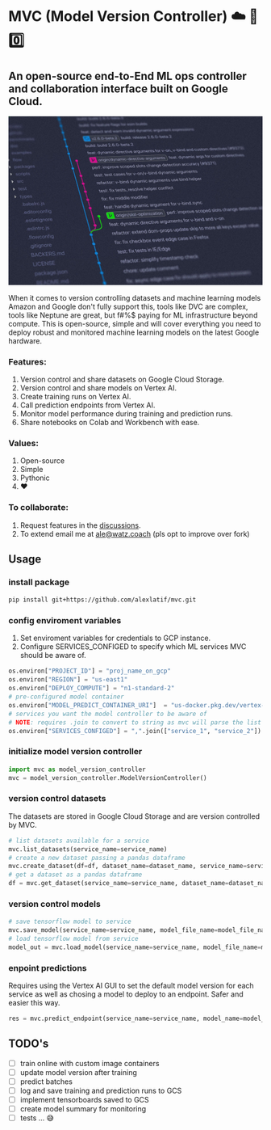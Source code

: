 
# MVC (Model Version Controller) :cloud: :brain: :zero: 
## An open-source end-to-End ML ops controller and collaboration interface built on Google Cloud.

![version control](https://github.com/alexlatif/mvc/blob/main/img.jpg)

When it comes to version controlling datasets and machine learning models Amazon and Google don't fully support this, tools like DVC are complex, tools like Neptune are great, but f#%$ paying for ML infrastructure beyond compute. This is open-source, simple and will cover everything you need to deploy robust and monitored machine learning models on the latest Google hardware.

### Features:
1. Version control and share datasets on Google Cloud Storage.
2. Version control and share models on Vertex AI.
3. Create training runs on Vertex AI.
4. Call prediction endpoints from Vertex AI.
5. Monitor model performance during training and prediction runs.
6. Share notebooks on Colab and Workbench with ease.

### Values:
1. Open-source
2. Simple
3. Pythonic
4. :heart:

### To collaborate:
1. Request features in the [discussions](https://github.com/alexlatif/mvc/discussions).
2. To extend email me at ale@watz.coach (pls opt to improve over fork)

## Usage

### install package
```bash
pip install git+https://github.com/alexlatif/mvc.git
```

### config enviroment variables
1. Set enviroment variables for credentials to GCP instance. 
2. Configure SERVICES_CONFIGED to specify which ML services MVC should be aware of.
```python
os.environ["PROJECT_ID"] = "proj_name_on_gcp"
os.environ["REGION"] = "us-east1"
os.environ["DEPLOY_COMPUTE"] = "n1-standard-2"
# pre-configured model container
os.environ["MODEL_PREDICT_CONTAINER_URI"]  = "us-docker.pkg.dev/vertex-ai/prediction/tf2-cpu.2-11:latest"
# services you want the model controller to be aware of
# NOTE: requires .join to convert to string as mvc will parse the list
os.environ["SERVICES_CONFIGED"] = ",".join(["service_1", "service_2"])
```

### initialize model version controller
```python
import mvc as model_version_controller
mvc = model_version_controller.ModelVersionController()
```

### version control datasets
The datasets are stored in Google Cloud Storage and are version controlled by MVC. 

```python
# list datasets available for a service
mvc.list_datasets(service_name=service_name)
# create a new dataset passing a pandas dataframe
mvc.create_dataset(df=df, dataset_name=dataset_name, service_name=service_name)
# get a dataset as a pandas dataframe
df = mvc.get_dataset(service_name=service_name, dataset_name=dataset_name)
```

### version control models
```python
# save tensorflow model to service
mvc.save_model(service_name=service_name, model_file_name=model_file_name, model_object=model)
# load tensorflow model from service
model_out = mvc.load_model(service_name=service_name, model_file_name=model_file_name)
```

### enpoint predictions
Requires using the Vertex AI GUI to set the default model version for each service as well as chosing a model to deploy to an endpoint. Safer and easier this way.
```python
res = mvc.predict_endpoint(service_name=service_name, model_name=model_file_name, x_instance=holdout_x)
```



## TODO's
- [ ] train online with custom image containers
- [ ] update model version after training
- [ ] predict batches
- [ ] log and save training and prediction runs to GCS
- [ ] implement tensorboards saved to GCS
- [ ] create model summary for monitoring 
- [ ] tests ... :sweat_smile:
